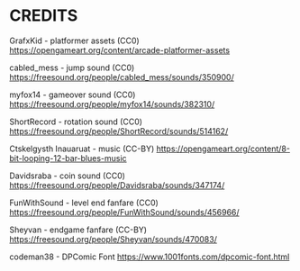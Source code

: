 # CREDITS
GrafxKid - platformer assets (CC0)
    https://opengameart.org/content/arcade-platformer-assets

cabled_mess - jump sound (CC0)
    https://freesound.org/people/cabled_mess/sounds/350900/

myfox14 - gameover sound (CC0)
    https://freesound.org/people/myfox14/sounds/382310/

ShortRecord - rotation sound (CC0)
    https://freesound.org/people/ShortRecord/sounds/514162/

Ctskelgysth Inauaruat - music (CC-BY)
    https://opengameart.org/content/8-bit-looping-12-bar-blues-music

Davidsraba - coin sound (CC0)
    https://freesound.org/people/Davidsraba/sounds/347174/

FunWithSound - level end fanfare (CC0)
    https://freesound.org/people/FunWithSound/sounds/456966/

Sheyvan - endgame fanfare (CC-BY)
    https://freesound.org/people/Sheyvan/sounds/470083/

codeman38 - DPComic Font
    https://www.1001fonts.com/dpcomic-font.html
